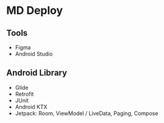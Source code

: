 # MD Deploy

## Tools
   - Figma
   - Android Studio

## Android Library
   - Glide
   - Retrofit
   - JUnit
   - Android KTX
   - Jetpack: Room, ViewModel / LiveData, Paging, Compose



